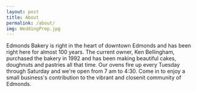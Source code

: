 ```yaml
---
layout: post
title: About
permalink: /about/
img: WeddingPrep.jpg
---
```


Edmonds Bakery is right in the heart of downtown Edmonds and has been right here for almost 100 years. The current owner, Ken Bellingham, purchased the bakery in 1992 and has been making beautiful cakes, doughnuts and pastries all that time. Our ovens fire up every Tuesday through Saturday and we're open from 7 am to 4:30. Come in to enjoy a small business's contribution to the vibrant and closenit community of Edmonds.


<!-- <iframe class="video" src="https://www.youtube.com/embed/6qqIy97WbGA" frameborder="0" allowfullscreen></iframe> -->